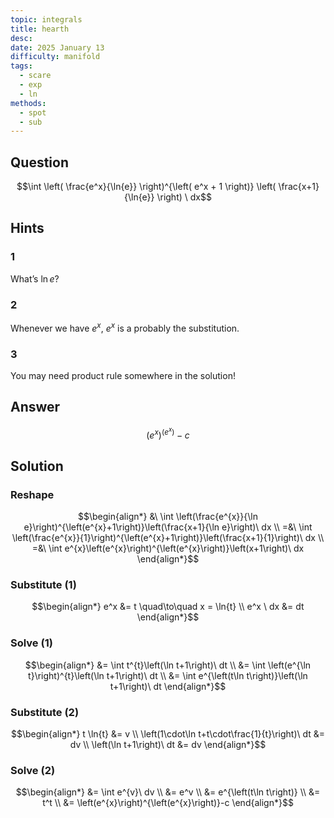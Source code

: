 ```yaml
---
topic: integrals
title: hearth
desc: 
date: 2025 January 13
difficulty: manifold
tags:
  - scare
  - exp
  - ln
methods:
  - spot
  - sub
---
```



## Question
```math
\int
  \left(
    \frac{e^x}{\ln{e}}
  \right)^{\left(
    e^x + 1
  \right)}
  \left(
    \frac{x+1}{\ln{e}}
  \right)
\ dx
```


## Hints

### 1
What’s $\ln{e}$?

### 2
Whenever we have $e^x$, $e^x$ is a probably the substitution.

### 3
You may need product rule somewhere in the solution!


## Answer
```math
\left(e^{x}\right)^{\left(e^{x}\right)}-c
```


## Solution

### Reshape
```math
\begin{align*}
  &\ \int \left(\frac{e^{x}}{\ln e}\right)^{\left(e^{x}+1\right)}\left(\frac{x+1}{\ln e}\right)\ dx
  \\ =&\ \int \left(\frac{e^{x}}{1}\right)^{\left(e^{x}+1\right)}\left(\frac{x+1}{1}\right)\ dx
  \\ =&\ \int e^{x}\left(e^{x}\right)^{\left(e^{x}\right)}\left(x+1\right)\ dx
\end{align*}
```

### Substitute (1)
```math
\begin{align*}
  e^x &= t \quad\to\quad x = \ln{t}
  \\ e^x \ dx &= dt
\end{align*}
```

### Solve (1)
```math
\begin{align*}
  &= \int t^{t}\left(\ln t+1\right)\ dt
  \\ &= \int \left(e^{\ln t}\right)^{t}\left(\ln t+1\right)\ dt
  \\ &= \int e^{\left(t\ln t\right)}\left(\ln t+1\right)\ dt
\end{align*}
```

### Substitute (2)
```math
\begin{align*}
  t \ln{t} &= v
  \\ \left(1\cdot\ln t+t\cdot\frac{1}{t}\right)\ dt &= dv
  \\ \left(\ln t+1\right)\ dt &= dv
\end{align*}
```

### Solve (2)
```math
\begin{align*}
  &= \int e^{v}\ dv
  \\ &= e^v
  \\ &= e^{\left(t\ln t\right)}
  \\ &= t^t
  \\ &= \left(e^{x}\right)^{\left(e^{x}\right)}-c
\end{align*}
```
